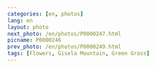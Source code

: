 ```yaml
---
categories: [en, photos]
lang: en
layout: photo
next_photo: /en/photos/P0000247.html
picname: P0000246
prev_photo: /en/photos/P0000249.html
tags: [Flowers, Gisela Mountain, Green Grass]
---
```

